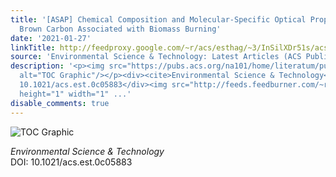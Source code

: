 ```yaml
---
title: '[ASAP] Chemical Composition and Molecular-Specific Optical Properties of Atmospheric
  Brown Carbon Associated with Biomass Burning'
date: '2021-01-27'
linkTitle: http://feedproxy.google.com/~r/acs/esthag/~3/InSilXDr51s/acs.est.0c05883
source: 'Environmental Science & Technology: Latest Articles (ACS Publications)'
description: '<p><img src="https://pubs.acs.org/na101/home/literatum/publisher/achs/journals/content/esthag/0/esthag.ahead-of-print/acs.est.0c05883/20210127/images/medium/es0c05883_0006.gif"
  alt="TOC Graphic"/></p><div><cite>Environmental Science & Technology</cite></div><div>DOI:
  10.1021/acs.est.0c05883</div><img src="http://feeds.feedburner.com/~r/acs/esthag/~4/InSilXDr51s"
  height="1" width="1" ...'
disable_comments: true
---
```

<p><img src="https://pubs.acs.org/na101/home/literatum/publisher/achs/journals/content/esthag/0/esthag.ahead-of-print/acs.est.0c05883/20210127/images/medium/es0c05883_0006.gif" alt="TOC Graphic"/></p><div><cite>Environmental Science & Technology</cite></div><div>DOI: 10.1021/acs.est.0c05883</div><img src="http://feeds.feedburner.com/~r/acs/esthag/~4/InSilXDr51s" height="1" width="1" ...